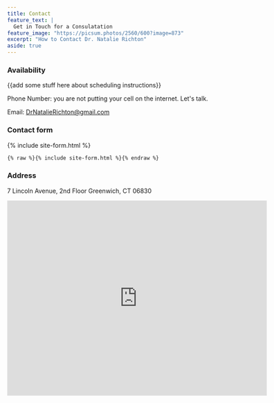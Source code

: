 ```yaml
---
title: Contact
feature_text: |
  Get in Touch for a Consulatation
feature_image: "https://picsum.photos/2560/600?image=873"
excerpt: "How to Contact Dr. Natalie Richton"
aside: true
---
```


### Availability

{{add some stuff here about scheduling instructions}} 


Phone Number: you are not putting your cell on the internet. Let's talk.

Email: DrNatalieRichton@gmail.com



### Contact form

{% include site-form.html %}

``` html
{% raw %}{% include site-form.html %}{% endraw %}
```

### Address
7 Lincoln Avenue, 2nd Floor
Greenwich, CT 06830

<iframe src="https://www.google.com/maps/embed?pb=!1m18!1m12!1m3!1d3009.797246354258!2d-73.62571128458535!3d41.02969157929854!2m3!1f0!2f0!3f0!3m2!1i1024!2i768!4f13.1!3m3!1m2!1s0x89c29845e7ece93b%3A0x1cb89236adfa7324!2s7+Lincoln+Ave+2nd+Floor%2C+Greenwich%2C+CT+06830!5e0!3m2!1sen!2sus!4v1542598903566" width="600" height="450" frameborder="0" style="border:0" allowfullscreen></iframe>

